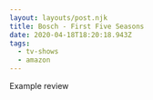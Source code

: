 ```yaml
---
layout: layouts/post.njk
title: Bosch - First Five Seasons
date: 2020-04-18T18:20:18.943Z
tags:
  - tv-shows
  - amazon
---
```

Example review